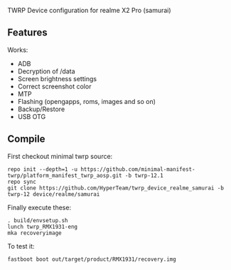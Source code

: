 TWRP Device configuration for realme X2 Pro (samurai)

## Features

Works:
- ADB
- Decryption of /data
- Screen brightness settings
- Correct screenshot color
- MTP
- Flashing (opengapps, roms, images and so on)
- Backup/Restore
- USB OTG

## Compile

First checkout minimal twrp source:

```
repo init --depth=1 -u https://github.com/minimal-manifest-twrp/platform_manifest_twrp_aosp.git -b twrp-12.1
repo sync
git clone https://github.com/HyperTeam/twrp_device_realme_samurai -b twrp-12 device/realme/samurai
```

Finally execute these:

```
. build/envsetup.sh
lunch twrp_RMX1931-eng
mka recoveryimage
```

To test it:

```
fastboot boot out/target/product/RMX1931/recovery.img
```
